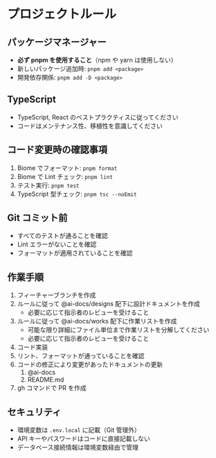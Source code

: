 # プロジェクトルール

## パッケージマネージャー

- **必ず pnpm を使用すること**（npm や yarn は使用しない）
- 新しいパッケージ追加時: `pnpm add <package>`
- 開発依存関係: `pnpm add -D <package>`

## TypeScript

- TypeScript, React のベストプラクティスに従ってください
- コードはメンテナンス性、移植性を意識してください

## コード変更時の確認事項

1. Biome でフォーマット: `pnpm format`
2. Biome で Lint チェック: `pnpm lint`
3. テスト実行: `pnpm test`
4. TypeScript 型チェック: `pnpm tsc --noEmit`

## Git コミット前

- すべてのテストが通ることを確認
- Lint エラーがないことを確認
- フォーマットが適用されていることを確認

## 作業手順

1. フィーチャーブランチを作成
2. ルールに従って @ai-docs/designs 配下に設計ドキュメントを作成
   - 必要に応じて指示者のレビューを受けること
3. ルールに従って @ai-docs/works 配下に作業リストを作成
   - 可能な限り詳細にファイル単位まで作業リストを分解してください
   - 必要に応じて指示者のレビューを受けること
4. コード実装
5. リント、フォーマットが通っていることを確認
6. コードの修正により変更があったドキュメントの更新
   1. @ai-docs
   2. README.md
7. gh コマンドで PR を作成

## セキュリティ

- 環境変数は `.env.local` に記載（Git 管理外）
- API キーやパスワードはコードに直接記載しない
- データベース接続情報は環境変数経由で管理
